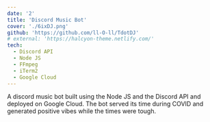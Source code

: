 ```yaml
---
date: '2'
title: 'Discord Music Bot'
cover: './6ixDJ.png'
github: 'https://github.com/ll-O-ll/TdotDJ'
# external: 'https://halcyon-theme.netlify.com/'
tech:
  - Discord API
  - Node JS
  - FFmpeg
  - iTerm2
  - Google Cloud
---
```


A discord music bot built  using the Node JS and the Discord API and deployed on Google Cloud. The bot served its time during COVID and generated positive vibes while the times were tough.